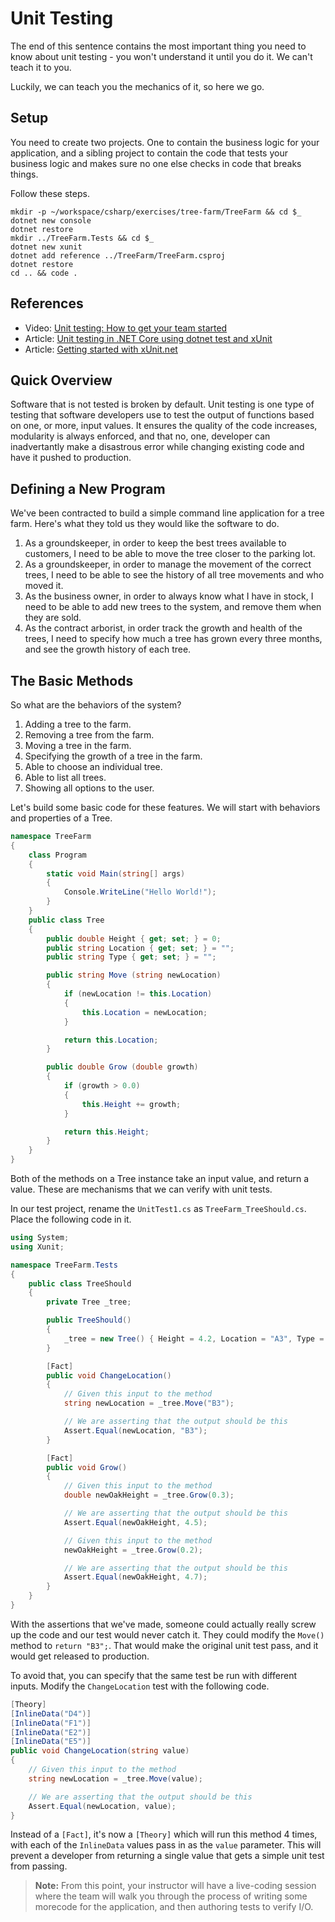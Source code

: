 # Unit Testing

The end of this sentence contains the most important thing you need to know about unit testing - you won't understand it until you do it. We can't teach it to you.

Luckily, we can teach you the mechanics of it, so here we go.

## Setup

You need to create two projects. One to contain the business logic for your application, and a sibling project to contain the code that tests your business logic and makes sure no one else checks in code that breaks things.

Follow these steps.

```
mkdir -p ~/workspace/csharp/exercises/tree-farm/TreeFarm && cd $_
dotnet new console
dotnet restore
mkdir ../TreeFarm.Tests && cd $_
dotnet new xunit
dotnet add reference ../TreeFarm/TreeFarm.csproj 
dotnet restore
cd .. && code .
```

## References

* Video: [Unit testing: How to get your team started](https://www.youtube.com/watch?v=TWBDa5dqrl8)
* Article: [Unit testing in .NET Core using dotnet test and xUnit](https://docs.microsoft.com/en-us/dotnet/core/testing/unit-testing-with-dotnet-test)
* Article: [Getting started with xUnit.net](https://xunit.github.io/docs/getting-started-dotnet-core.html)

## Quick Overview

Software that is not tested is broken by default. Unit testing is one type of testing that software developers use to test the output of functions based on one, or more, input values. It ensures the quality of the code increases, modularity is always enforced, and that no, one, developer can inadvertantly make a disastrous error while changing existing code and have it pushed to production.

## Defining a New Program

We've been contracted to build a simple command line application for a tree farm. Here's what they told us they would like the software to do.

1. As a groundskeeper, in order to keep the best trees available to customers, I need to be able to move the tree closer to the parking lot.
1. As a groundskeeper, in order to manage the movement of the correct trees, I need to be able to see the history of all tree movements and who moved it.
1. As the business owner, in order to always know what I have in stock, I need to be able to add new trees to the system, and remove them when they are sold.
1. As the contract arborist, in order track the growth and health of the trees, I need to specify how much a tree has grown every three months, and see the growth history of each tree.

## The Basic Methods

So what are the behaviors of the system?

1. Adding a tree to the farm.
1. Removing a tree from the farm.
1. Moving a tree in the farm.
1. Specifying the growth of a tree in the farm.
1. Able to choose an individual tree.
1. Able to list all trees.
1. Showing all options to the user.

Let's build some basic code for these features. We will start with behaviors and properties of a Tree.

```cs
namespace TreeFarm
{
    class Program
    {
        static void Main(string[] args)
        {
            Console.WriteLine("Hello World!");
        }
    }
    public class Tree
    {
        public double Height { get; set; } = 0;
        public string Location { get; set; } = "";
        public string Type { get; set; } = "";

        public string Move (string newLocation)
        {
            if (newLocation != this.Location)
            {
                this.Location = newLocation;
            }

            return this.Location;
        }

        public double Grow (double growth)
        {
            if (growth > 0.0)
            {
                this.Height += growth;
            }

            return this.Height;
        }
    }
}
```

Both of the methods on a Tree instance take an input value, and return a value. These are mechanisms that we can verify with unit tests.

In our test project, rename the `UnitTest1.cs` as `TreeFarm_TreeShould.cs`. Place the following code in it.

```cs
using System;
using Xunit;

namespace TreeFarm.Tests
{
    public class TreeShould
    {
        private Tree _tree;

        public TreeShould()
        {
            _tree = new Tree() { Height = 4.2, Location = "A3", Type = "Oak" };
        }

        [Fact]
        public void ChangeLocation()
        {
            // Given this input to the method
            string newLocation = _tree.Move("B3");

            // We are asserting that the output should be this
            Assert.Equal(newLocation, "B3");
        }

        [Fact]
        public void Grow()
        {
            // Given this input to the method
            double newOakHeight = _tree.Grow(0.3);

            // We are asserting that the output should be this
            Assert.Equal(newOakHeight, 4.5);

            // Given this input to the method
            newOakHeight = _tree.Grow(0.2);

            // We are asserting that the output should be this
            Assert.Equal(newOakHeight, 4.7);
        }
    }
}
```

With the assertions that we've made, someone could actually really screw up the code and our test would never catch it. They could modify the `Move()` method to `return "B3";`. That would make the original unit test pass, and it would get released to production.

To avoid that, you can specify that the same test be run with different inputs. Modify the `ChangeLocation` test with the following code.

```cs
[Theory]
[InlineData("D4")]
[InlineData("F1")]
[InlineData("E2")]
[InlineData("E5")]
public void ChangeLocation(string value)
{
    // Given this input to the method
    string newLocation = _tree.Move(value);

    // We are asserting that the output should be this
    Assert.Equal(newLocation, value);
}
```

Instead of a `[Fact]`, it's now a `[Theory]` which will run this method 4 times, with each of the `InlineData` values pass in as the `value` parameter. This will prevent a developer from returning a single value that gets a simple unit test from passing.


> **Note:** From this point, your instructor will have a  live-coding session where the team will walk you through the process of writing some morecode for the application, and then authoring tests to verify I/O.

